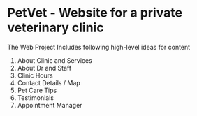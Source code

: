 PetVet - Website for a private veterinary clinic
================================================

The Web Project Includes following high-level ideas for content

1. About Clinic and Services
2. About Dr and Staff
3. Clinic Hours
4. Contact Details / Map
5. Pet Care Tips
6. Testimonials
7. Appointment Manager